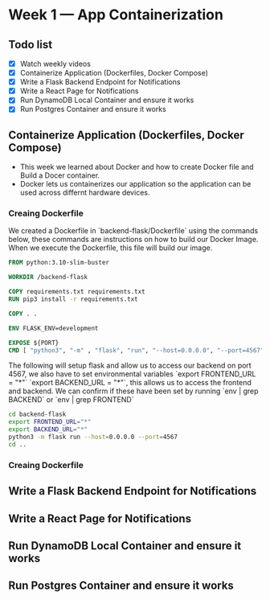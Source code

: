 # Week 1 — App Containerization


## Todo list
- [x] Watch weekly videos
- [x] Containerize Application (Dockerfiles, Docker Compose)
- [x] Write a Flask Backend Endpoint for Notifications
- [x] Write a React Page for Notifications
- [x] Run DynamoDB Local Container and ensure it works
- [x] Run Postgres Container and ensure it works

## Containerize Application (Dockerfiles, Docker Compose)
* This week we learned about Docker and how to create Docker file and Build a Docer container.
* Docker lets us containerizes our application so the application can be used across differnt hardware devices.

### Creaing Dockerfile
 <p>We created a Dockerfile in `backend-flask/Dockerfile` using the commands below, these commands are instructions on how to build our Docker Image. When we execute the Dockerfile, this file will build our image.</p>
 
 ```dockerfile
FROM python:3.10-slim-buster

WORKDIR /backend-flask

COPY requirements.txt requirements.txt
RUN pip3 install -r requirements.txt

COPY . .

ENV FLASK_ENV=development

EXPOSE ${PORT}
CMD [ "python3", "-m" , "flask", "run", "--host=0.0.0.0", "--port=4567"]
```
<p>The following will setup flask and allow us to access our backend on port 4567, we also have to set environmental variables `export FRONTEND_URL = "*"`    
`export BACKEND_URL = "*"`, this allows us to access the frontend and backend. We can confirm if these have been set by running `env | grep BACKEND` or `env | grep FRONTEND` </p>

```sh
cd backend-flask
export FRONTEND_URL="*"
export BACKEND_URL="*"
python3 -m flask run --host=0.0.0.0 --port=4567
cd ..
```
### Creaing Dockerfile



## Write a Flask Backend Endpoint for Notifications


## Write a React Page for Notifications

 
## Run DynamoDB Local Container and ensure it works



## Run Postgres Container and ensure it works


